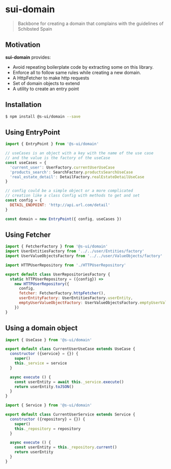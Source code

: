 # sui-domain

> Backbone for creating a domain that complains with the guidelines of Schibsted Spain

## Motivation

**sui-domain** provides:
* Avoid repeating boilerplate code by extracting some on this library.
* Enforce all to follow same rules while creating a new domain.
* A HttpFetcher to make http requests
* Set of domain objects to extend
* A utility to create an entry point

## Installation

```sh
$ npm install @s-ui/domain --save
```

## Using EntryPoint

```javascript
import { EntryPoint } from '@s-ui/domain'

// useCases is an object with a key with the name of the use case
// and the value is the factory of the useCase
const useCases = {
  'current_user': UserFactory.currentUserUseCase
  'products_search': SearchFactory.productsSearchUseCase
  'real_estate_detail': DetailFactory.realEstateDetailUseCase
}

// config could be a simple object or a more complicated
// creation like a class Config with methods to get and set
const config = {
  DETAIL_ENDPOINT: 'http://api.url.com/detail'
}

const domain = new EntryPoint({ config, useCases })

```

## Using Fetcher

```javascript
import { FetcherFactory } from '@s-ui/domain'
import UserEntitiesFactory from '../../user/Entities/factory'
import UserValueObjectsFactory from '../../user/ValueObjects/factory'

import HTTPUserRepository from './HTTPUserRepository'

export default class UserRepositoriesFactory {
  static hTTPUserRepository = ({config}) =>
    new HTTPUserRepository({
      config,
      fetcher: FetcherFactory.httpFetcher(),
      userEntityFactory: UserEntitiesFactory.userEntity,
      emptyUserValueObjectFactory: UserValueObjectsFactory.emptyUserValueObject
    })
}

```

## Using a domain object

```javascript
import { UseCase } from '@s-ui/domain'

export default class CurrentUserUseCase extends UseCase {
  constructor ({service} = {}) {
    super()
    this._service = service
  }

  async execute () {
    const userEntity = await this._service.execute()
    return userEntity.toJSON()
  }
}
```

```javascript
import { Service } from '@s-ui/domain'

export default class CurrentUserService extends Service {
  constructor ({repository} = {}) {
    super()
    this._repository = repository
  }

  async execute () {
    const userEntity = this._repository.current()
    return userEntity
  }
}
```
